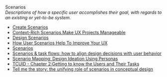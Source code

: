 Scenarios  
_Descriptions of how a specific user accomplishes their goal, with regards to an existing or yet-to-be system._

*   [Create Scenarios](http://www.usability.gov/how-to-and-tools/methods/scenarios.html)  
*   [Context-Rich Scenarios Make UX Projects Manageable](http://www.uie.com/articles/ux_projects_scenarios/)  
*   [Design Scenarios](https://medium.com/enterprise-ux/design-scenarios-677d63521902)
*   [How User Scenarios Help To Improve Your UX](https://www.getfeedback.com/resources/ux/how-user-scenarios-help-to-improve-your-ux/)
*   [Scenarios](https://www.usability.gov/how-to-and-tools/methods/scenarios.html)  
*   [Scenarios & task flows: how to align design decisions with user behavior](https://uxdesign.cc/scenarios-task-flows-how-to-align-design-decisions-with-user-behavior-db5c77a24729)  
*   [Scenario Mapping: Design Ideation Using Personas](https://www.nngroup.com/articles/scenario-mapping-personas/)  
*   [TCUID - Chapter 2:Getting to know the Users and Their Tasks](https://courses.cs.washington.edu/courses/cse440/08au/readings_files/lewis-reiman/chap-2.v-1.html)  
*   [Tell me the story: the unifying role of scenarios in conceptual design](http://www.humanfactors.com/downloads/apr04.asp)  
